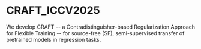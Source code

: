 # CRAFT_ICCV2025
We develop CRAFT -- a Contradistinguisher-based Regularization Approach for Flexible Training -- for source-free (SF), semi-supervised transfer of pretrained models in regression tasks.
